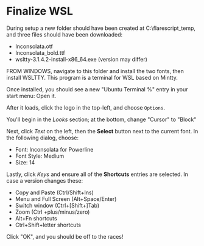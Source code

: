 # Finalize WSL

During setup a new folder should have been created at C:\flarescript_temp, and three files should have been downloaded:

- Inconsolata.otf
- Inconsolata_bold.ttf
- wsltty-3.1.4.2-install-x86_64.exe (version may differ)

FROM WINDOWS, navigate to this folder and install the two fonts, then install WSLTTY. This program is a terminal for WSL based on Mintty.

Once installed, you should see a new "Ubuntu Terminal %" entry in your start menu: Open it.

After it loads, click the logo in the top-left, and choose `Options`.

You'll begin in the *Looks* section; at the bottom, change "Cursor" to "Block"

Next, click *Text* on the left, then the **Select** button next to the current font. In the following dialog, choose:

- Font: Inconsolata for Powerline
- Font Style: Medium
- Size: 14

Lastly, click *Keys* and ensure all of the **Shortcuts** entries are selected. In case a version changes these:
- Copy and Paste (Ctrl/Shift+Ins)
- Menu and Full Screen (Alt+Space/Enter)
- Switch window (Ctrl+[Shift+]Tab)
- Zoom (Ctrl +plus/minus/zero)
- Alt+Fn shortcuts
- Ctrl+Shift+letter shortcuts

Click "OK", and you should be off to the races!
